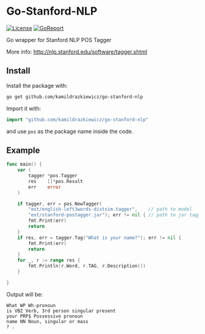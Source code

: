 # Go-Stanford-NLP

[![License](https://img.shields.io/github/license/mashape/apistatus.svg?maxAge=2592000)](https://github.com/kamildrazkiewicz/go-stanford-nlp/blob/master/LICENSE)  [![GoReport](https://goreportcard.com/badge/github.com/kamildrazkiewicz/go-stanford-nlp)](https://goreportcard.com/report/github.com/kamildrazkiewicz/go-stanford-nlp) 

Go wrapper for Stanford NLP POS Tagger

More info: http://nlp.stanford.edu/software/tagger.shtml


## Install

Install the package with:

```bash
go get github.com/kamildrazkiewicz/go-stanford-nlp
```

Import it with:

```go
import "github.com/kamildrazkiewicz/go-stanford-nlp"
```

and use `pos` as the package name inside the code.

## Example

```go
func main() {
	var (
		tagger *pos.Tagger
		res    []*pos.Result
		err    error
	)

	if tagger, err = pos.NewTagger(
		"ext/english-left3words-distsim.tagger",    // path to model
		"ext/stanford-postagger.jar"); err != nil { // path to jar tagger file
		fmt.Print(err)
		return
	}
	if res, err = tagger.Tag("What is your name?"); err != nil {
		fmt.Print(err)
		return
	}
	for _, r := range res {
		fmt.Println(r.Word, r.TAG, r.Description())
	}

}
```

Output will be:
```
What WP Wh-pronoun
is VBZ Verb, 3rd person singular present
your PRP$ Possessive pronoun
name NN Noun, singular or mass
? .
```
